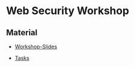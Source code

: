 # Web Security Workshop

## Material

- [Workshop-Slides](https://docs.google.com/presentation/d/1SbYtbEn_J-myF3Vzcrygq7ZSZwCbskgQksA0d3oWnc4/edit?usp=sharing)

- [Tasks](https://github.com/martinakraus/security-workshop/tree/main/Tasks)

